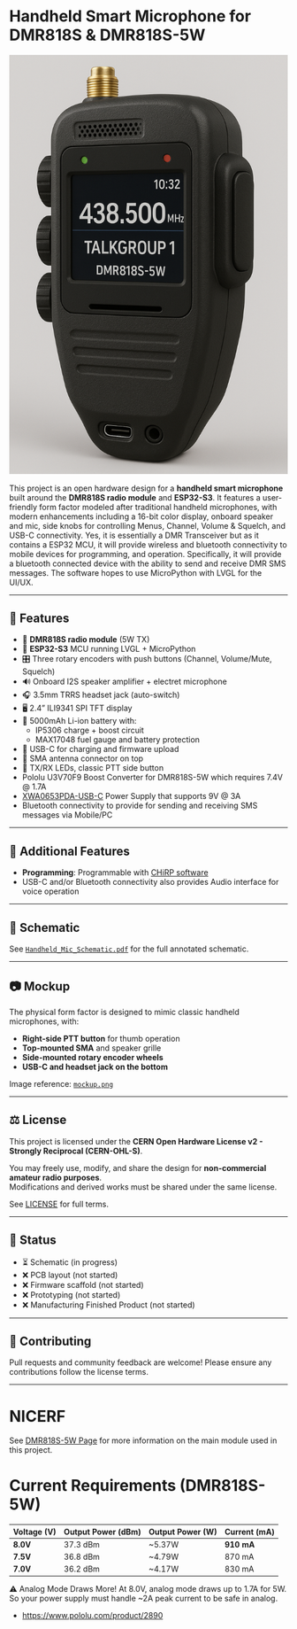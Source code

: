# Handheld Smart Microphone for DMR818S & DMR818S-5W

![Mockup of handheld microphone](mockup.png)

This project is an open hardware design for a **handheld smart microphone** built around the **DMR818S radio module** and **ESP32-S3**. It features a user-friendly form factor modeled after traditional handheld microphones, with modern enhancements including a 16-bit color display, onboard speaker and mic, side knobs for controlling Menus, Channel, Volume & Squelch, and USB-C connectivity.  Yes, it is essentially a DMR Transceiver but as it contains a ESP32 MCU, it will provide wireless and bluetooth connectivity to mobile devices for programming, and operation.  Specifically, it will provide a bluetooth connected device with the ability to send and receive DMR SMS messages.  The software hopes to use MicroPython with LVGL for the UI/UX.

---

## 🔧 Features

- 📡 **DMR818S radio module** (5W TX)
- 🧠 **ESP32-S3** MCU running LVGL + MicroPython
- 🎛️ Three rotary encoders with push buttons (Channel, Volume/Mute, Squelch)
- 🔊 Onboard I2S speaker amplifier + electret microphone
- 🎧 3.5mm TRRS headset jack (auto-switch)
- 🖥️ 2.4” ILI9341 SPI TFT display
- 🔋 5000mAh Li-ion battery with:
  - IP5306 charge + boost circuit
  - MAX17048 fuel gauge and battery protection
- 🔌 USB-C for charging and firmware upload
- 📶 SMA antenna connector on top
- 🚨 TX/RX LEDs, classic PTT side button
- Pololu U3V70F9 Boost Converter for DMR818S-5W which requires 7.4V @ 1.7A
- [XWA0653PDA-USB-C](https://www.digikey.com/en/products/detail/inventus-power/XWA0653PDA-USB-C/22042844) Power Supply that supports 9V @ 3A
- Bluetooth connectivity to provide for sending and receiving SMS messages via Mobile/PC

---

## 🔧 Additional Features

- **Programming**: Programmable with [CHiRP software](https://chirpmyradio.com/projects/chirp/wiki/Home)
- USB-C and/or Bluetooth connectivity also provides Audio interface for voice operation

---

## 📄 Schematic

See [`Handheld_Mic_Schematic.pdf`](Handheld_Mic_Schematic.pdf) for the full annotated schematic.

---

## 📷 Mockup

The physical form factor is designed to mimic classic handheld microphones, with:
- **Right-side PTT button** for thumb operation
- **Top-mounted SMA** and speaker grille
- **Side-mounted rotary encoder wheels**
- **USB-C and headset jack on the bottom**

Image reference: [`mockup.png`](mockup.png)

---

## ⚖️ License

This project is licensed under the **CERN Open Hardware License v2 - Strongly Reciprocal (CERN-OHL-S)**.

You may freely use, modify, and share the design for **non-commercial amateur radio purposes**.  
Modifications and derived works must be shared under the same license.

See [LICENSE](https://ohwr.org/cern_ohl_s_v2.txt) for full terms.

---

## 🚀 Status

- ⏳ Schematic (in progress)
- ❌ PCB layout (not started)
- ❌ Firmware scaffold (not started)
- ❌ Prototyping (not started)
- ❌ Manufacturing Finished Product (not started)

---

## 🤝 Contributing

Pull requests and community feedback are welcome! Please ensure any contributions follow the license terms.

---

# NICERF

See [DMR818S-5W Page](https://www.nicerf.com/walkie-talkie-module/dmr818S-5w.html) for more information on the main module used in this project.

# Current Requirements (DMR818S-5W)

| Voltage (V) | Output Power (dBm) | Output Power (W) | Current (mA) |
| ----------- | ------------------ | ---------------- | ------------ |
| **8.0V**    | 37.3 dBm           | \~5.37W          | **910 mA**   |
| **7.5V**    | 36.8 dBm           | \~4.79W          | 870 mA       |
| **7.0V**    | 36.2 dBm           | \~4.17W          | 830 mA       |

⚠️ Analog Mode Draws More!
At 8.0V, analog mode draws up to 1.7A for 5W.
So your power supply must handle ~2A peak current to be safe in analog.

- https://www.pololu.com/product/2890
